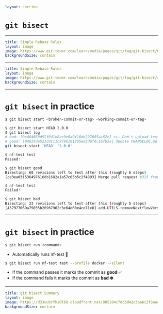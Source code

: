 ```yaml
layout: section
```

# `git bisect`

---

```yaml
title: Simple Rebase Rules
layout: image
image: https://www.git-tower.com/learn/media/pages/git/faq/git-bisect/0e1cea9cd5-1697824976/bisect-overview.png
backgroundSize: contain
```

---

```yaml
title: Simple Rebase Rules
layout: image
image: https://www.git-tower.com/learn/media/pages/git/faq/git-bisect/483621528d-1697824976/bisect-checkout-middle.png
backgroundSize: contain
```

---

# `git bisect` in practice

```bash {1|3|4-7|9|9,10|9-14|16,17|16-|all}
$ git bisect start <broken-commit-or-tag> <working-commit-or-tag>

$ git bisect start HEAD 2.0.0
$ git bisect log
# bad: [0c464660d92f6d1e8ac9e8a9f16de297665aa62e] ci: Don't upload test report
# good: [04025de523dd111c9f86101255ed3d6f4c16fb5a] Update CHANGELOG.md
git bisect start 'HEAD' '2.0.0'

$ nf-test test
Passed!

$ git bisect good
Bisecting: 68 revisions left to test after this (roughly 6 steps)
[ce3ea031536497616db1682a1a57c05b5c2f4893] Merge pull request #325 from sateeshperi/dev

$ nf-test test
Failed!

$ git bisect bad
Bisecting: 33 revisions left to test after this (roughly 5 steps)
[457977069a75035b26967962c3e64e60e4ce71e8] add-UTILS-removeNextflowVersion-lib-update-snapshots
```

<!--
You can also skip a commit
You can also use other terms instead of good/bad!
-->

---

# `git bisect` in practice

```bash
$ git bisect run <command>
```

<v-click>

- Automatically runs nf-test 🚀

</v-click>

<v-click>

```bash
$ git bisect run nf-test test --profile docker --silent
```

</v-click>

<v-clicks>

- If the command passes it marks the commit as **good** ✅
- If the command fails it marks the commit as **bad** ⛔

</v-clicks>

<!--


- That's cool but do I really need to do a binary search?
  - Over 100 commits yes
- That sounds really manual...
  -->

---

```yaml
title: git bisect Summary
layout: image
image: https://d33wubrfki0l68.cloudfront.net/885284c7dc5d42c3aa6c2f8ae44668530fbf464d/d5448/static/3f8cc369ca0c0b0e8c8c1bb864becd34/5a523/git-bisect.jpg
backgroundSize: contain
```
